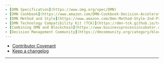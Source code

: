 ```yaml
--- 
- [DMN Specification](https://www.omg.org/spec/DMN)
- [DMN Cookbook](https://www.amazon.com/DMN-Cookbook-Decision-Accelerate-Trisotech/dp/0982368186/ref=sr_1_2?crid=120D6LB8SU7MC&keywords=dmn&qid=1641924283&sprefix=dmn%2Caps%2C153&sr=8-2)
- [DMN Method and Style](https://www.amazon.com/Dmn-Method-Style-2nd-Pracitioners/dp/0982368178/ref=sr_1_1?crid=120D6LB8SU7MC&keywords=dmn&qid=1641924283&sprefix=dmn%2Caps%2C153&sr=8-1)
- [DMN Technology Compatibility Kit (TCK)](https://dmn-tck.github.io/tck/index.html)
- [Combining DMN and Blockchain](https://www.businessprocessincubator.com/content/combining-dmn-and-blockchain/)
- [Decision Management Community](https://dmcommunity.org/category/blockchain/)
---
```

- [Contributor Covenant](https://www.contributor-covenant.org/)
- [Keep a changelog](https://keepachangelog.com)
---
